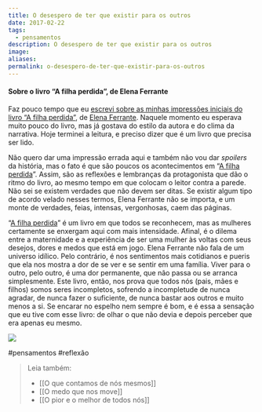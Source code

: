```yaml
---
title: O desespero de ter que existir para os outros
date: 2017-02-22
tags:
  - pensamentos
description: O desespero de ter que existir para os outros
image: 
aliases:
permalink: o-desespero-de-ter-que-existir-para-os-outros
---
```

#### Sobre o livro “A filha perdida”, de Elena Ferrante

Faz pouco tempo que eu [escrevi sobre as minhas impressões iniciais do livro “A filha perdida”](https://arcano5.com.br/noite-d9c2c8dd3e53#.3mmvphtc7), de [Elena Ferrante](https://g.co/kgs/et7Liw). Naquele momento eu esperava muito pouco do livro, mas já gostava do estilo da autora e do clima da narrativa. Hoje terminei a leitura, e preciso dizer que é um livro que precisa ser lido.

Não quero dar uma impressão errada aqui e também não vou dar _spoilers_ da história, mas o fato é que são poucos os acontecimentos em “[A filha perdida](http://amzn.to/2m9pxud)”. Assim, são as reflexões e lembranças da protagonista que dão o ritmo do livro, ao mesmo tempo em que colocam o leitor contra a parede. Não sei se existem verdades que não devem ser ditas. Se existir algum tipo de acordo velado nesses termos, Elena Ferrante não se importa, e um monte de verdades, feias, intensas, vergonhosas, caem das páginas.

“[A filha perdida](http://amzn.to/2m9pxud)” é um livro em que todos se reconhecem, mas as mulheres certamente se enxergam aqui com mais intensidade. Afinal, é o dilema entre a maternidade e a experiência de ser uma mulher às voltas com seus desejos, dores e medos que está em jogo. Elena Ferrante não fala de um universo idílico. Pelo contrário, é nos sentimentos mais cotidianos e pueris que ela nos mostra a dor de se ver e se sentir em uma família. Viver para o outro, pelo outro, é uma dor permanente, que não passa ou se arranca simplesmente. Este livro, então, nos prova que todos nós (pais, mães e filhos) somos seres incompletos, sofrendo a incompletude de nunca agradar, de nunca fazer o suficiente, de nunca bastar aos outros e muito menos a si. Se encarar no espelho nem sempre é bom, e é essa a sensação que eu tive com esse livro: de olhar o que não devia e depois perceber que era apenas eu mesmo.

<img src="/assets/img/o-desespero-de-ter-que-existir-para-os outros-medium.jpeg">


#pensamentos #reflexão

> Leia também:
> - [[O que contamos de nós mesmos]]
> - [[O medo que nos move]]
> - [[O pior e o melhor de todos nós]]